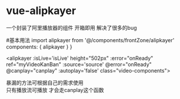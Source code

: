 # vue-alipkayer
一个封装了阿里播放器的组件 开箱即用 解决了很多的bug


#基本用法
import alipkayer from '@/components/frontZone/alipkayer'
  components: {
    alipkayer
  }
}

  <alipkayer  :isLive='isLive' height="502px" :error="onReady" ref="myVideoKanBan" :source='source' @error="onReady"  @canplay="canplay"
                     :autoplay='false' class="video-components"></alipkayer>
   

   暴漏的方法可根据自己的需求使用  
   只有播放流可播放  才会走canplay这个函数
   
